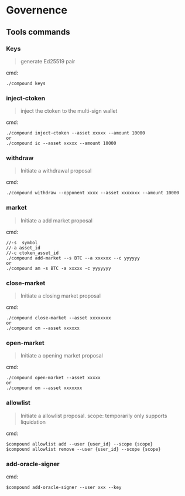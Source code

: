 # Governence

## Tools commands
### Keys
> generate Ed25519 pair

cmd:

```
./compound keys
```

### inject-ctoken
> inject the ctoken to the multi-sign wallet

cmd:

```
./compound inject-ctoken --asset xxxxx --amount 10000
or
./compound ic --asset xxxxx --amount 10000
```

### withdraw
> Initiate a withdrawal proposal

cmd:

```
./compound withdraw --opponent xxxx --asset xxxxxxx --amount 10000
```

### market
> Initiate a add market proposal

cmd:

```
//-s  symbol
//-a asset_id
//-c ctoken_asset_id
./compound add-market --s BTC --a xxxxxx --c yyyyyy
or
./compound am -s BTC -a xxxxx -c yyyyyyy
```

### close-market
> Initiate a closing market proposal

cmd:

```
./compound close-market --asset xxxxxxxx
or
./compound cm --asset xxxxxx
```

### open-market
> Initiate a opening market proposal

cmd:

```
./compound open-market --asset xxxxx
or
./compound om --asset xxxxxxx
```

### allowlist
> Initiate a allowlist proposal. 
> scope: temporarily only supports liquidation

cmd:

```
$compound allowlist add --user {user_id} --scope {scope}
$compound allowlist remove --user {user_id} --scope {scope}
```

### add-oracle-signer

cmd:

```
$compound add-oracle-signer --user xxx --key
```